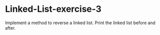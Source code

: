 # Linked-List-exercise-3
Implement a method to reverse a linked list. Print the linked list before and after.
